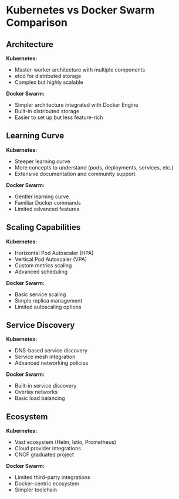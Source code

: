 # Kubernetes vs Docker Swarm Comparison

## Architecture
**Kubernetes:**
- Master-worker architecture with multiple components
- etcd for distributed storage
- Complex but highly scalable

**Docker Swarm:**
- Simpler architecture integrated with Docker Engine
- Built-in distributed storage
- Easier to set up but less feature-rich

## Learning Curve
**Kubernetes:**
- Steeper learning curve
- More concepts to understand (pods, deployments, services, etc.)
- Extensive documentation and community support

**Docker Swarm:**
- Gentler learning curve
- Familiar Docker commands
- Limited advanced features

## Scaling Capabilities
**Kubernetes:**
- Horizontal Pod Autoscaler (HPA)
- Vertical Pod Autoscaler (VPA)
- Custom metrics scaling
- Advanced scheduling

**Docker Swarm:**
- Basic service scaling
- Simple replica management
- Limited autoscaling options

## Service Discovery
**Kubernetes:**
- DNS-based service discovery
- Service mesh integration
- Advanced networking policies

**Docker Swarm:**
- Built-in service discovery
- Overlay networks
- Basic load balancing

## Ecosystem
**Kubernetes:**
- Vast ecosystem (Helm, Istio, Prometheus)
- Cloud provider integrations
- CNCF graduated project

**Docker Swarm:**
- Limited third-party integrations
- Docker-centric ecosystem
- Simpler toolchain

